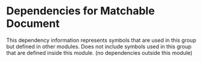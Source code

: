 
# Dependencies for Matchable Document
This dependency information represents symbols that are used in this group but defined in other modules.  Does not include symbols used in this group that are defined inside this module.
(no dependencies outside this module)
